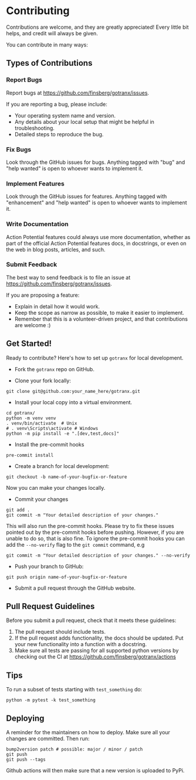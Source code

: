 # Contributing

Contributions are welcome, and they are greatly appreciated! Every little bit helps, and credit will always be given.

You can contribute in many ways:

## Types of Contributions

### Report Bugs

Report bugs at <https://github.com/finsberg/gotranx/issues>.

If you are reporting a bug, please include:

-   Your operating system name and version.
-   Any details about your local setup that might be helpful in troubleshooting.
-   Detailed steps to reproduce the bug.

### Fix Bugs

Look through the GitHub issues for bugs. Anything tagged with "bug" and "help wanted" is open to whoever wants to implement it.

### Implement Features

Look through the GitHub issues for features. Anything tagged with "enhancement" and "help wanted" is open to whoever wants to implement it.

### Write Documentation

Action Potential features could always use more documentation, whether as part of the official Action Potential features docs, in docstrings, or even on the web in blog posts, articles, and such.

### Submit Feedback

The best way to send feedback is to file an issue at
<https://github.com/finsberg/gotranx/issues>.

If you are proposing a feature:

-   Explain in detail how it would work.
-   Keep the scope as narrow as possible, to make it easier to
    implement.
-   Remember that this is a volunteer-driven project, and that
    contributions are welcome :)

## Get Started!

Ready to contribute? Here's how to set up `gotranx` for local development.

* Fork the `gotranx` repo on GitHub.

* Clone your fork locally:

```
git clone git@github.com:your_name_here/gotranx.git
```

* Install your local copy into a virtual environment.

```
cd gotranx/
python -m venv venv
. venv/bin/activate  # Unix
# . venv\Scripts\activate # Windows
python -m pip install -e ".[dev,test,docs]"
```

* Install the pre-commit hooks

```
pre-commit install
```

* Create a branch for local development:

```
git checkout -b name-of-your-bugfix-or-feature
```

Now you can make your changes locally.


* Commit your changes

```
git add .
git commit -m "Your detailed description of your changes."
```

This will also run the pre-commit hooks. Please try to fix these issues pointed out by the pre-commit hooks before pushing. However, if you are unable to do so, that is also fine. To ignore the pre-commit hooks you can add the `--no-verify` flag to the `git commit` command, e.g

```
git commit -m "Your detailed description of your changes." --no-verify
```


* Push your branch to GitHub:

```
git push origin name-of-your-bugfix-or-feature
```

* Submit a pull request through the GitHub website.

## Pull Request Guidelines

Before you submit a pull request, check that it meets these guidelines:

1.  The pull request should include tests.
2.  If the pull request adds functionality, the docs should be updated. Put your new functionality into a function with a docstring.
3. Make sure all tests are passing for all supported python versions by checking out the CI at <https://github.com/finsberg/gotranx/actions>

## Tips

To run a subset of tests starting with `test_something` do:

```
python -m pytest -k test_something
```


## Deploying

A reminder for the maintainers on how to deploy. Make sure all your changes are committed. Then run:

```
bump2version patch # possible: major / minor / patch
git push
git push --tags
```

Github actions will then make sure that a new version is uploaded to PyPi.
